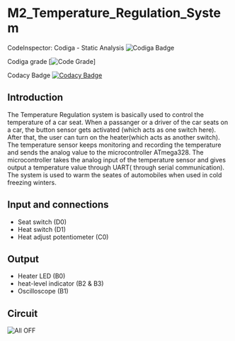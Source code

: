# M2_Temperature_Regulation_System
CodeInspector:
Codiga - Static Analysis ![Codiga Badge](https://api.codiga.io/project/32875/score/svg)

Codiga grade [![Code Grade](https://api.codiga.io/project/33041/status/svg)]

Codacy Badge [![Codacy Badge](https://app.codacy.com/project/badge/Grade/173b8257e5364b8f9f48da2135b63b73)](https://www.codacy.com/gh/NISHITHADOKIPARTHI/M2_Temperature_Regulation_System/dashboard?utm_source=github.com&amp;utm_medium=referral&amp;utm_content=NISHITHADOKIPARTHI/M2_Temperature_Regulation_System&amp;utm_campaign=Badge_Grade)

## Introduction
The Temperature Regulation system is basically used to control the temperature of a car seat. When a passanger or a driver of the car seats on a car, the button sensor gets activated (which acts as one switch here). After that, the user can turn on the heater(which acts as another switch). The temperature sensor keeps monitoring and recording the temperature and sends the analog value to the microcontroller ATmega328. The microcontroller takes the analog input of the temperature sensor and gives output a temperature value through UART( through serial communication).
The system is used to warm the seates of automobiles when used in cold freezing winters.

## Input and connections
* Seat switch (D0)
* Heat switch (D1)
* Heat adjust potentiometer (C0)

## Output
* Heater LED (B0)
* heat-level indicator (B2 & B3)
* Oscilloscope (B1)

## Circuit
![All OFF](https://user-images.githubusercontent.com/89698000/133667355-08574e76-b4e7-4db2-b7f9-ebfd292bffb2.png)


